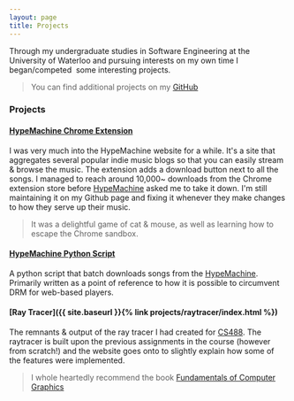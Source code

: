```yaml
---
layout: page
title: Projects
---
```

Through my undergraduate studies in Software Engineering at the University of Waterloo and pursuing interests on my own time I began/competed &nbsp;some interesting projects.

> You can find additional projects on my [GitHub](https://github.com/fzakaria)

### Projects

#### [HypeMachine Chrome Extension](https://github.com/fzakaria/HypeMachine-Extension)

I was very much into the HypeMachine website for a while. It's a site that aggregates several popular indie music blogs so that you can easily stream & browse the music. The extension adds a download button next to all the songs.
I managed to reach around 10,000~ downloads from the Chrome extension store before [HypeMachine](http://hypem.com) asked me to take it down. I'm still maintaining it on my Github page and fixing it whenever they make changes to how they serve up their music.

> It was a delightful game of cat & mouse, as well as learning how to escape the Chrome sandbox.

#### [HypeMachine Python Script](https://github.com/fzakaria/HypeScript)


A python script that batch downloads songs from the [HypeMachine](http://hypem.com). Primarily written as a point of
reference to how it is possible to circumvent DRM for web-based players.

#### [Ray Tracer]({{ site.baseurl }}{% link projects/raytracer/index.html %})
The remnants & output of the ray tracer I had created for [CS488](http://www.student.cs.uwaterloo.ca/~cs488/). The raytracer is built upon the previous assignments in the course (however from scratch!) and the website goes onto to slightly explain how some of the features were implemented.

> I whole heartedly recommend the book [Fundamentals of Computer Graphics](https://www.amazon.com/gp/product/1482229390/ref=as_li_tl?ie=UTF8&camp=1789&creative=9325&creativeASIN=1482229390&linkCode=as2&tag=fzakaria-20&linkId=ef0da724225a5614935c7892581cce7f)